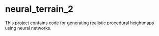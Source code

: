 # neural_terrain_2
This project contains code for generating realistic procedural heightmaps using neural networks.
